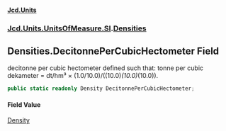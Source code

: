#### [Jcd.Units](index.md 'index')
### [Jcd.Units.UnitsOfMeasure.SI](Jcd.Units.UnitsOfMeasure.SI.md 'Jcd.Units.UnitsOfMeasure.SI').[Densities](Densities.md 'Jcd.Units.UnitsOfMeasure.SI.Densities')

## Densities.DecitonnePerCubicHectometer Field

decitonne per cubic hectometer defined such that: tonne per cubic dekameter = dt/hm³ ×
(1.0/10.0)/((10.0)*(10.0)*(10.0)).

```csharp
public static readonly Density DecitonnePerCubicHectometer;
```

#### Field Value
[Density](Density.md 'Jcd.Units.UnitTypes.Density')